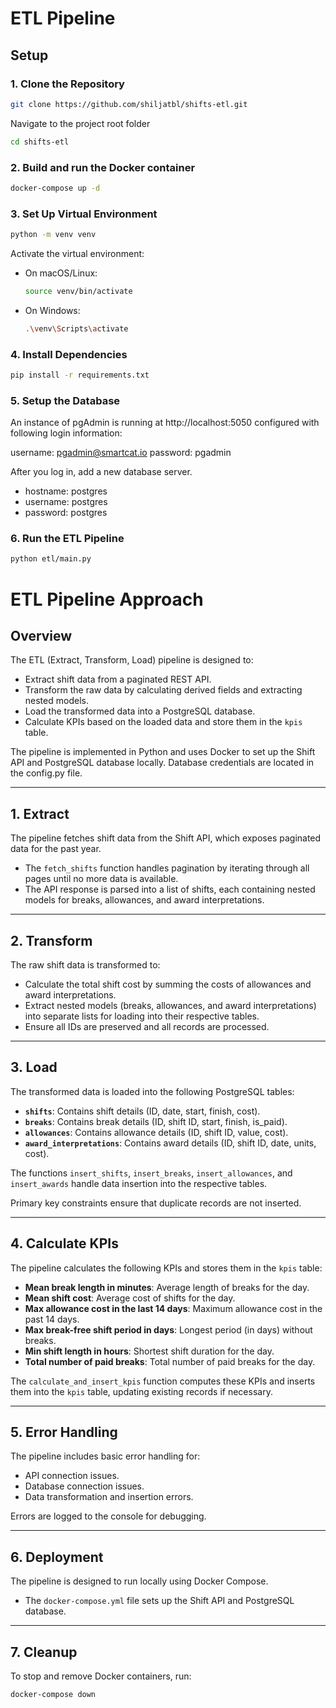 
# ETL Pipeline

## Setup

### 1. Clone the Repository

```bash
git clone https://github.com/shiljatbl/shifts-etl.git
```
Navigate to the project root folder
```bash
cd shifts-etl
```
### 2. Build and run the Docker container

```bash
docker-compose up -d
```

### 3. Set Up Virtual Environment

```bash
python -m venv venv
```

Activate the virtual environment:

- On macOS/Linux:
  ```bash
  source venv/bin/activate
  ```
- On Windows:
  ```bash
  .\venv\Scripts\activate
  ```

### 4. Install Dependencies

```bash
pip install -r requirements.txt
```

### 5. Setup the Database

An instance of pgAdmin is running at http://localhost:5050 configured with following login information:

username: pgadmin@smartcat.io
password: pgadmin

After you log in, add a new database server. 
- hostname: postgres
- username: postgres
- password: postgres

### 6. Run the ETL Pipeline

```bash
python etl/main.py
```


# ETL Pipeline Approach

## Overview
The ETL (Extract, Transform, Load) pipeline is designed to:

- Extract shift data from a paginated REST API.
- Transform the raw data by calculating derived fields and extracting nested models.
- Load the transformed data into a PostgreSQL database.
- Calculate KPIs based on the loaded data and store them in the `kpis` table.

The pipeline is implemented in Python and uses Docker to set up the Shift API and PostgreSQL database locally.
Database credentials are located in the config.py file.

---

## 1. Extract
The pipeline fetches shift data from the Shift API, which exposes paginated data for the past year.

- The `fetch_shifts` function handles pagination by iterating through all pages until no more data is available.
- The API response is parsed into a list of shifts, each containing nested models for breaks, allowances, and award interpretations.

---

## 2. Transform
The raw shift data is transformed to:

- Calculate the total shift cost by summing the costs of allowances and award interpretations.
- Extract nested models (breaks, allowances, and award interpretations) into separate lists for loading into their respective tables.
- Ensure all IDs are preserved and all records are processed.

---

## 3. Load
The transformed data is loaded into the following PostgreSQL tables:

- **`shifts`**: Contains shift details (ID, date, start, finish, cost).
- **`breaks`**: Contains break details (ID, shift ID, start, finish, is_paid).
- **`allowances`**: Contains allowance details (ID, shift ID, value, cost).
- **`award_interpretations`**: Contains award details (ID, shift ID, date, units, cost).

The functions `insert_shifts`, `insert_breaks`, `insert_allowances`, and `insert_awards` handle data insertion into the respective tables.

Primary key constraints ensure that duplicate records are not inserted.

---

## 4. Calculate KPIs
The pipeline calculates the following KPIs and stores them in the `kpis` table:

- **Mean break length in minutes**: Average length of breaks for the day.
- **Mean shift cost**: Average cost of shifts for the day.
- **Max allowance cost in the last 14 days**: Maximum allowance cost in the past 14 days.
- **Max break-free shift period in days**: Longest period (in days) without breaks.
- **Min shift length in hours**: Shortest shift duration for the day.
- **Total number of paid breaks**: Total number of paid breaks for the day.

The `calculate_and_insert_kpis` function computes these KPIs and inserts them into the `kpis` table, updating existing records if necessary.

---

## 5. Error Handling
The pipeline includes basic error handling for:

- API connection issues.
- Database connection issues.
- Data transformation and insertion errors.

Errors are logged to the console for debugging.

---

## 6. Deployment
The pipeline is designed to run locally using Docker Compose.

- The `docker-compose.yml` file sets up the Shift API and PostgreSQL database.

---

## 7. Cleanup
To stop and remove Docker containers, run:

```bash
docker-compose down
```

